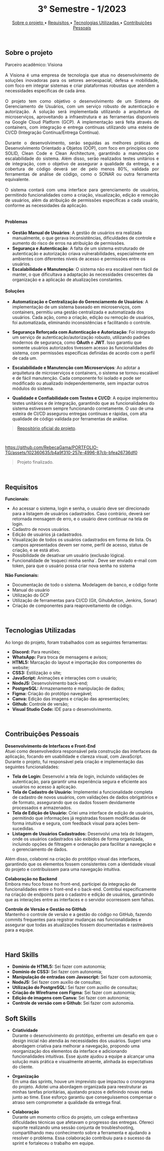 <h1 align="center"> 3° Semestre - 1/2023 </h1>
<p align="center">
  <a href ="#sobre-o-projeto"> Sobre o projeto  </a>  • 
  <a href ="#requisitos"> Requisitos </a>  • 
  <a href ="#tecnologias-utilizadas"> Tecnologias Utilizadas </a>  •
  <a href ="#contribuições-pessoais"> Contribuições Pessoais </a>  
</p>
<br>

## Sobre o projeto

<div align="justify">
  Parceiro acadêmico: Visiona
  <br><br>
  A Visiona é uma empresa de tecnologia que atua no desenvolvimento de soluções inovadoras para os setores aeroespacial, defesa e mobilidade, com foco em integrar sistemas e criar plataformas robustas que atendem a necessidades específicas de cada área.
  <br><br>
  O projeto tem como objetivo o desenvolvimento de um Sistema de Gerenciamento de Usuários, com um serviço robusto de autenticação e autorização. A solução será implementada utilizando a arquitetura de microserviços, aproveitando a infraestrutura e as ferramentas disponíveis na Google Cloud Platform (GCP). A implementação será feita através de containers, com integração e entrega contínuas utilizando uma esteira de CI/CD (Integração Contínua/Entrega Contínua).
  <br><br>
  Durante o desenvolvimento, serão seguidas as melhores práticas de Desenvolvimento Orientado a Objetos (OOP), com foco em princípios como SOLID, Clean Code e Clean Architecture, garantindo a manutenção e escalabilidade do sistema. Além disso, serão realizados testes unitários e de integração, com o objetivo de assegurar a qualidade da entrega, e a cobertura de código deverá ser de pelo menos 80%, validada por ferramentas de análise de código, como o SONAR ou outra ferramenta equivalente.
  <br><br>
  O sistema contará com uma interface para gerenciamento de usuários, permitindo funcionalidades como a criação, visualização, edição e remoção de usuários, além da atribuição de permissões específicas a cada usuário, conforme as necessidades da aplicação.
</div><br>

#### Problemas

- **Gestão Manual de Usuários**: A gestão de usuários era realizada manualmente, o que gerava inconsistências, dificuldades de controle e aumento do risco de erros na atribuição de permissões.
- **Segurança e Autenticação**: A falta de um sistema estruturado de autenticação e autorização criava vulnerabilidades, especialmente em ambientes com diferentes níveis de acesso e permissões entre os usuários.
- **Escalabilidade e Manutenção**: O sistema não era escalável nem fácil de manter, o que dificultava a adaptação às necessidades crescentes da organização e a aplicação de atualizações constantes.

#### Soluções

- **Automatização e Centralização do Gerenciamento de Usuários**: A implementação de um sistema baseado em microserviços, com containers, permitiu uma gestão centralizada e automatizada dos usuários. Cada ação, como a criação, edição ou remoção de usuários, foi automatizada, eliminando inconsistências e facilitando o controle.
  
- **Segurança Reforçada com Autenticação e Autorização**: Foi integrado um serviço de autenticação/autorização robusto, utilizando padrões modernos de segurança, como **OAuth** e **JWT**. Isso garantiu que somente usuários autorizados tivessem acesso às funcionalidades do sistema, com permissões específicas definidas de acordo com o perfil de cada um.

- **Escalabilidade e Manutenção com Microserviços**: Ao adotar a arquitetura de microserviços e containers, o sistema se tornou escalável e de fácil manutenção. Cada componente foi isolado e pode ser modificado ou atualizado independentemente, sem impactar outros módulos do sistema.

- **Qualidade e Confiabilidade com Testes e CI/CD**: A equipe implementou testes unitários e de integração, garantindo que as funcionalidades do sistema estivessem sempre funcionando corretamente. O uso de uma esteira de CI/CD assegurou entregas contínuas e rápidas, com alta qualidade de código validada por ferramentas de análise.

> [Repositório oficial do projeto](https://github.com/atomofatec/API-VISIONA).

<br>

https://github.com/RebecaGama/PORTFOLIO-TG/assets/102360635/b4a9f310-257e-4996-87cb-bfea26736df0

> Projeto finalizado.

<br>
  
## Requisitos 
 
**Funcionais:**<br>
 - Ao acessar o sistema, login e senha, o usuário deve ser direcionado para a listagem de usuários cadastrados. Caso contrário, deverá ser retornada mensagem de erro, e o usuário deve continuar na tela de login.
- Cadastro de novos usuários.
- Edição de usuários já cadastrados.
- Visualização de todos os usuários cadastrados em forma de lista. Os campos apresentados devem ser nome, perfil de acesso, status de criação, e se está ativo.
- Possibilidade de desativar um usuário (exclusão lógica).
- Funcionalidade de ‘esqueci minha senha`. Deve ser enviado e-mail com token, para que o usuário possa criar nova senha no sistema

**Não Funcionais:**<br>
- Documentação de todo o sistema. Modelagem de banco, e código fonte
- Manual do usuário
- Utilização do GCP
- Utilização de ferramentas para CI/CD (Git, GihubAction, Jenkins, Sonar)
- Criação de componentes para reaproveitamento de código.

<br>

## Tecnologias Utilizadas
Ao longo do projeto, foram trabalhados com as seguintes ferramentas:
<br>
  - **Discord:** Para reuniões;
  - **WhatsApp:** Para troca de mensagens e avisos;
  - **HTML5:** Marcação do layout e importação dos componentes do website; 
  - **CSS3:** Estilização o site;
  - **JavaScript:** Animações e interações com o usuário;
  - **NodeJS:** Desenvolvimento back-end;
  - **PostgreSQL:** Armazenamento e manipulação de dados;
  - **Figma:** Criação do protótipo navegável;
  - **Canva:** Edição das imagens e criação das apresentações;
  - **Github:** Controle de versão;
  - **Visual Studio Code:** IDE para o desenvolvimento.
  
<br>

## Contribuições Pessoais

**Desenvolvimento de Interfaces e Front-End**  
Atuei como desenvolvedora responsável pela construção das interfaces da aplicação, focando em usabilidade e clareza visual, com JavaScript. Durante o projeto, fui responsável pela criação e implementação das seguintes funcionalidades:

- **Tela de Login:** Desenvolvi a tela de login, incluindo validações de autenticação, para garantir uma experiência segura e eficiente aos usuários no acesso à aplicação.
- **Tela de Cadastro de Usuário:** Implementei a funcionalidade completa de cadastro de novos usuários, com validações de dados obrigatórios e de formato, assegurando que os dados fossem devidamente processados e armazenados.
- **Tela de Edição de Usuário:** Criei uma interface de edição de usuários, permitindo que informações já registradas fossem modificadas de forma intuitiva e segura, com feedback visual para ações bem-sucedidas.
- **Listagem de Usuários Cadastrados:** Desenvolvi uma tela de listagem, onde os usuários cadastrados são exibidos de forma organizada, incluindo opções de filtragem e ordenação para facilitar a navegação e o gerenciamento de dados.

Além disso, colaborei na criação do protótipo visual das interfaces, garantindo que os elementos fossem consistentes com a identidade visual do projeto e contribuíssem para uma navegação intuitiva.

**Colaboração no Backend**  
Embora meu foco fosse no front-end, participei da integração de funcionalidades entre o front-end e o back-end. Contribuí especificamente na criação de endpoints para o cadastro e edição de usuários, garantindo que as interações entre as interfaces e o servidor ocorressem sem falhas.

**Controle de Versão e Gestão no GitHub**  
Mantenho o controle de versão e a gestão do código no GitHub, fazendo commits frequentes para registrar mudanças nas funcionalidades e assegurar que todas as atualizações fossem documentadas e rastreáveis para a equipe.

<br>

## Hard Skills
  - **Dominio de HTML5:** Sei fazer com autonomia;
  - **Dominio de CSS3:** Sei fazer com autonomia;
  - **Manipulação de entradas com Javascript:** Sei fazer com autonomia;
  - **NodeJS:** Sei fazer com auxílio de consultas;
  - **Utilização do PostgreSQL:** Sei fazer com auxílio de consultas; 
  - **Criação de Wireframe com Figma:** Sei fazer com autonomia;
  - **Edição de imagens com Canva:** Sei fazer com autonomia;
  - **Controle de versão com o Github:** Sei fazer com autonomia.


## Soft Skills

  - **Criatividade**  
Durante o desenvolvimento do protótipo, enfrentei um desafio em que o design inicial não atendia às necessidades dos usuários. Sugeri uma abordagem criativa para melhorar a navegação, propondo uma reorganização dos elementos da interface e adicionando funcionalidades intuitivas. Esse ajuste ajudou a equipe a alcançar uma solução mais prática e visualmente atraente, alinhada às expectativas do cliente.

  - **Organização**  
Em uma das sprints, houve um imprevisto que impactou o cronograma do projeto. Adotei uma abordagem organizada para reestruturar as minhas tarefas prioritárias, ajustando prazos e definindo novas metas junto ao time. Esse esforço garantiu que conseguíssemos compensar o atraso sem comprometer a qualidade da entrega final.

  - **Colaboração**  
Durante um momento crítico do projeto, um colega enfrentava dificuldades técnicas que afetavam o progresso das entregas. Ofereci suporte realizando uma sessão conjunta de troubleshooting, compartilhando meu conhecimento sobre a ferramenta e ajudando a resolver o problema. Essa colaboração contribuiu para o sucesso da sprint e fortaleceu o trabalho em equipe. 
